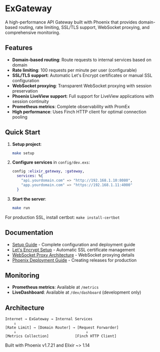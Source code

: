 # ExGateway

A high-performance API Gateway built with Phoenix that provides domain-based routing, rate limiting, SSL/TLS support, WebSocket proxying, and comprehensive monitoring.

## Features

- **Domain-based routing**: Route requests to internal services based on domain
- **Rate limiting**: 100 requests per minute per user (configurable)
- **SSL/TLS support**: Automatic Let's Encrypt certificates or manual SSL configuration
- **WebSocket proxying**: Transparent WebSocket proxying with session preservation
- **Phoenix LiveView support**: Full support for LiveView applications with session continuity
- **Prometheus metrics**: Complete observability with PromEx
- **High performance**: Uses Finch HTTP client for optimal connection pooling

## Quick Start

1. **Setup project**:
   ```bash
   make setup
   ```

2. **Configure services** in `config/dev.exs`:
   ```elixir
   config :elixir_gateway, :gateway,
     services: %{
       "api.yourdomain.com" => "http://192.168.1.10:8080",
       "app.yourdomain.com" => "https://192.168.1.11:4000"
     }
   ```

3. **Start the server**:
   ```bash
   make run
   ```

For production SSL, install certbot: `make install-certbot`

## Documentation

- [Setup Guide](docs/SETUP.md) - Complete configuration and deployment guide
- [Let's Encrypt Setup](docs/LETSENCRYPT_SETUP.md) - Automatic SSL certificate management
- [WebSocket Proxy Architecture](docs/WebSocket_Proxy_Architecture.md) - WebSocket proxying details
- [Phoenix Deployment Guide](https://hexdocs.pm/phoenix/deployment.html) - Creating releases for production

## Monitoring

- **Prometheus metrics**: Available at `/metrics`
- **LiveDashboard**: Available at `/dev/dashboard` (development only)

## Architecture

```
Internet → ExGateway → Internal Services
    ↓
[Rate Limit] → [Domain Router] → [Request Forwarder]
    ↓                                ↓
[Metrics Collection]            [Finch HTTP Client]
```

Built with Phoenix v1.7.21 and Elixir ~> 1.14
